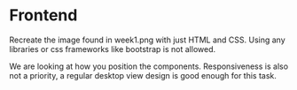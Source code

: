# Frontend

Recreate the image found in week1.png with just HTML and CSS. Using any libraries or css frameworks like bootstrap is not allowed.

We are looking at how you position the components. Responsiveness is also not a priority, a regular desktop view design is good enough for this task.
